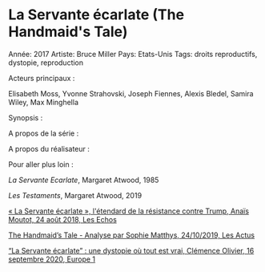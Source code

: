 # La Servante écarlate (The Handmaid's Tale)

Année: 2017
Artiste: Bruce Miller
Pays: Etats-Unis
Tags: droits reproductifs, dystopie, reproduction

Acteurs principaux : 

Elisabeth Moss, Yvonne Strahovski, Joseph Fiennes, Alexis Bledel, Samira Wiley, Max Minghella

Synopsis : 

A propos de la série : 

A propos du réalisateur : 

Pour aller plus loin :

*La Servante Ecarlate*, Margaret Atwood, 1985

*Les Testaments*, Margaret Atwood, 2019

[« La Servante écarlate », l'étendard de la résistance contre Trump, Anaïs Moutot, 24 août 2018, Les Echos](https://www.lesechos.fr/idees-debats/editos-analyses/la-servante-ecarlate-letendard-de-la-resistance-contre-trump-137254)

[The Handmaid’s Tale - Analyse par Sophie Matthys, 24/10/2019, Les Actus](https://www.actusf.com/detail-d-un-article/the-handmaids-tale-analyse-par-sophie-matthys)

[“La Servante écarlate” : une dystopie où tout est vrai, Clémence Olivier, 16 septembre 2020, Europe 1](https://www.europe1.fr/culture/la-servante-ecarlate-une-dystopie-ou-tout-est-vrai-3991090)
